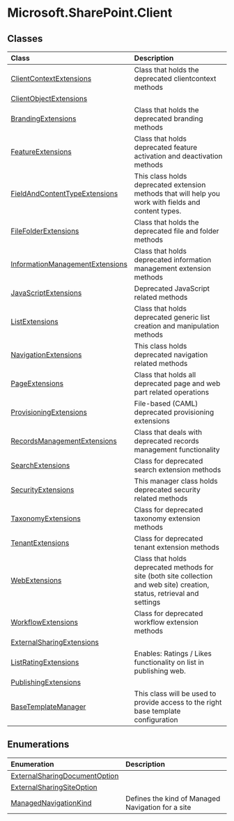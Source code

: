 # Microsoft.SharePoint.Client

## Classes
|**Class**|**Description**|
|:-----|:-----|
|[ClientContextExtensions](Microsoft.SharePoint.Client.ClientContextExtensions.md)|Class that holds the deprecated clientcontext methods|
|[ClientObjectExtensions](Microsoft.SharePoint.Client.ClientObjectExtensions.md)||
|[BrandingExtensions](Microsoft.SharePoint.Client.BrandingExtensions.md)|Class that holds the deprecated branding methods|
|[FeatureExtensions](Microsoft.SharePoint.Client.FeatureExtensions.md)|Class that holds deprecated feature activation and deactivation methods|
|[FieldAndContentTypeExtensions](Microsoft.SharePoint.Client.FieldAndContentTypeExtensions.md)|This class holds deprecated extension methods that will help you work with fields and content types.|
|[FileFolderExtensions](Microsoft.SharePoint.Client.FileFolderExtensions.md)|Class that holds the deprecated file and folder methods|
|[InformationManagementExtensions](Microsoft.SharePoint.Client.InformationManagementExtensions.md)|Class that holds deprecated information management extension methods|
|[JavaScriptExtensions](Microsoft.SharePoint.Client.JavaScriptExtensions.md)|Deprecated JavaScript related methods|
|[ListExtensions](Microsoft.SharePoint.Client.ListExtensions.md)|Class that holds deprecated generic list creation and manipulation methods|
|[NavigationExtensions](Microsoft.SharePoint.Client.NavigationExtensions.md)|This class holds deprecated navigation related methods|
|[PageExtensions](Microsoft.SharePoint.Client.PageExtensions.md)|Class that holds all deprecated page and web part related operations|
|[ProvisioningExtensions](Microsoft.SharePoint.Client.ProvisioningExtensions.md)|File-based (CAML) deprecated provisioning extensions|
|[RecordsManagementExtensions](Microsoft.SharePoint.Client.RecordsManagementExtensions.md)|Class that deals with deprecated records management functionality|
|[SearchExtensions](Microsoft.SharePoint.Client.SearchExtensions.md)|Class for deprecated search extension methods|
|[SecurityExtensions](Microsoft.SharePoint.Client.SecurityExtensions.md)|This manager class holds deprecated security related methods|
|[TaxonomyExtensions](Microsoft.SharePoint.Client.TaxonomyExtensions.md)|Class for deprecated taxonomy extension methods|
|[TenantExtensions](Microsoft.SharePoint.Client.TenantExtensions.md)|Class for deprecated tenant extension methods|
|[WebExtensions](Microsoft.SharePoint.Client.WebExtensions.md)|Class that holds deprecated methods for site (both site collection and web site) creation, status, retrieval and settings|
|[WorkflowExtensions](Microsoft.SharePoint.Client.WorkflowExtensions.md)|Class for deprecated workflow extension methods|
|[ExternalSharingExtensions](Microsoft.SharePoint.Client.ExternalSharingExtensions.md)||
|[ListRatingExtensions](Microsoft.SharePoint.Client.ListRatingExtensions.md)|Enables: Ratings / Likes functionality on list in publishing web.|
|[PublishingExtensions](Microsoft.SharePoint.Client.PublishingExtensions.md)||
|[BaseTemplateManager](Microsoft.SharePoint.Client.BaseTemplateManager.md)|This class will be used to provide access to the right base template configuration|
## Enumerations
|**Enumeration**|**Description**|
|:-----|:-----|
|[ExternalSharingDocumentOption](Microsoft.SharePoint.Client.ExternalSharingDocumentOption.md)||
|[ExternalSharingSiteOption](Microsoft.SharePoint.Client.ExternalSharingSiteOption.md)||
|[ManagedNavigationKind](Microsoft.SharePoint.Client.ManagedNavigationKind.md)|Defines the kind of Managed Navigation for a site|
